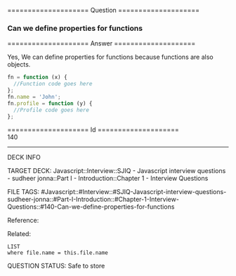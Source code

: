 ==================== Question ====================  

### Can we define properties for functions  

==================== Answer ====================  

Yes, We can define properties for functions because functions are also objects.

```javascript
fn = function (x) {
  //Function code goes here
};
fn.name = 'John';
fn.profile = function (y) {
  //Profile code goes here
};
```

==================== Id ====================  
140
<!--ID: 1707879838180-->

---

DECK INFO

TARGET DECK: Javascript::Interview::SJIQ - Javascript interview questions - sudheer jonna::Part I - Introduction::Chapter 1 - Interview Questions

FILE TAGS: #Javascript::#Interview::#SJIQ-Javascript-interview-questions-sudheer-jonna::#Part-I-Introduction::#Chapter-1-Interview-Questions::#140-Can-we-define-properties-for-functions

Reference:

Related:

```dataview
LIST
where file.name = this.file.name
```
QUESTION STATUS: Safe to store
